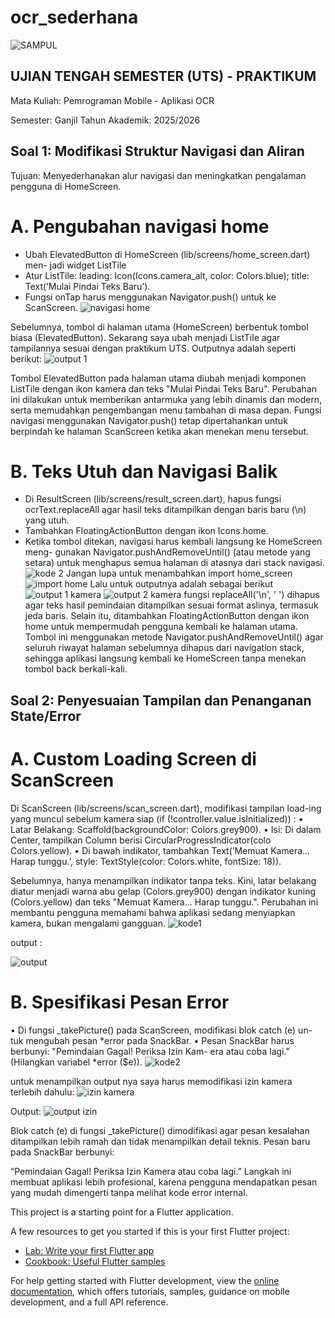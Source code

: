 # ocr_sederhana

![SAMPUL](image.png)

## UJIAN TENGAH SEMESTER (UTS) - PRAKTIKUM
Mata Kuliah: Pemrograman Mobile - Aplikasi OCR

Semester: Ganjil Tahun Akademik: 2025/2026

## Soal 1: Modifikasi Struktur Navigasi dan Aliran
Tujuan: Menyederhanakan alur navigasi dan meningkatkan pengalaman pengguna di
HomeScreen.

# A. Pengubahan navigasi home
- Ubah ElevatedButton di HomeScreen (lib/screens/home_screen.dart) men-
  jadi widget ListTile
- Atur ListTile: leading: Icon(Icons.camera_alt, color: Colors.blue);
  title: Text(’Mulai Pindai Teks Baru’).
- Fungsi onTap harus menggunakan Navigator.push() untuk ke ScanScreen.
![navigasi home](image-1.png)

Sebelumnya, tombol di halaman utama (HomeScreen) berbentuk tombol biasa (ElevatedButton).
Sekarang saya ubah menjadi ListTile agar tampilannya sesuai dengan praktikum UTS. Outputnya adalah seperti berikut:
![output 1](image-2.png)

Tombol ElevatedButton pada halaman utama diubah menjadi komponen ListTile dengan ikon kamera dan teks "Mulai Pindai Teks Baru".
Perubahan ini dilakukan untuk memberikan antarmuka yang lebih dinamis dan modern, serta memudahkan pengembangan menu tambahan di masa depan.
Fungsi navigasi menggunakan Navigator.push() tetap dipertahankan untuk berpindah ke halaman ScanScreen ketika akan menekan menu tersebut.

# B. Teks Utuh dan Navigasi Balik
- Di ResultScreen (lib/screens/result_screen.dart), hapus fungsi ocrText.replaceAll
  agar hasil teks ditampilkan dengan baris baru (\n) yang utuh.
- Tambahkan FloatingActionButton dengan ikon Icons.home.
- Ketika tombol ditekan, navigasi harus kembali langsung ke HomeScreen meng-
  gunakan Navigator.pushAndRemoveUntil() (atau metode yang setara)
  untuk menghapus semua halaman di atasnya dari stack navigasi.
![kode 2](image-3.png)
Jangan lupa untuk menambahkan import home_screen
![import home](image-4.png)
Lalu untuk outputnya adalah sebagai berikut
![output 1 kamera](image-5.png)
![output 2 kamera](image-6.png)
fungsi replaceAll('\n', ' ') dihapus agar teks hasil pemindaian ditampilkan sesuai format aslinya, termasuk jeda baris.
Selain itu, ditambahkan FloatingActionButton dengan ikon home untuk mempermudah pengguna kembali ke halaman utama.
Tombol ini menggunakan metode Navigator.pushAndRemoveUntil() agar seluruh riwayat halaman sebelumnya dihapus dari navigation stack, sehingga aplikasi langsung kembali ke HomeScreen tanpa menekan tombol back berkali-kali.

## Soal 2: Penyesuaian Tampilan dan Penanganan State/Error

# A. Custom Loading Screen di ScanScreen
Di ScanScreen (lib/screens/scan_screen.dart), modifikasi tampilan load-ing yang muncul sebelum kamera siap (if (!controller.value.isInitialized)) :
• Latar Belakang: Scaffold(backgroundColor: Colors.grey900).
• Isi: Di dalam Center, tampilkan Column berisi CircularProgressIndicator(colo
Colors.yellow).
• Di bawah indikator, tambahkan Text(’Memuat Kamera... Harap tunggu.’,
style: TextStyle(color: Colors.white, fontSize: 18)).

Sebelumnya, hanya menampilkan indikator tanpa teks.
Kini, latar belakang diatur menjadi warna abu gelap (Colors.grey900) dengan indikator kuning (Colors.yellow) dan teks "Memuat Kamera... Harap tunggu.".
Perubahan ini membantu pengguna memahami bahwa aplikasi sedang menyiapkan kamera, bukan mengalami gangguan.
![kode1](image-7.png)

output : 

![output](image-8.png)


# B. Spesifikasi Pesan Error
• Di fungsi _takePicture() pada ScanScreen, modifikasi blok catch (e) un-
tuk mengubah pesan *error pada SnackBar.
• Pesan SnackBar harus berbunyi: "Pemindaian Gagal! Periksa Izin Kam-
era atau coba lagi." (Hilangkan variabel *error ($e)).
![kode2](image-9.png)

untuk menampilkan output nya saya harus memodifikasi izin kamera terlebih dahulu:
![izin kamera](image-10.png)

Output:
![output izin](image-11.png)

Blok catch (e) di fungsi _takePicture() dimodifikasi agar pesan kesalahan ditampilkan lebih ramah dan tidak menampilkan detail teknis.
Pesan baru pada SnackBar berbunyi:

“Pemindaian Gagal! Periksa Izin Kamera atau coba lagi.”
Langkah ini membuat aplikasi lebih profesional, karena pengguna mendapatkan pesan yang mudah dimengerti tanpa melihat kode error internal.






This project is a starting point for a Flutter application.

A few resources to get you started if this is your first Flutter project:

- [Lab: Write your first Flutter app](https://docs.flutter.dev/get-started/codelab)
- [Cookbook: Useful Flutter samples](https://docs.flutter.dev/cookbook)

For help getting started with Flutter development, view the
[online documentation](https://docs.flutter.dev/), which offers tutorials,
samples, guidance on mobile development, and a full API reference.
